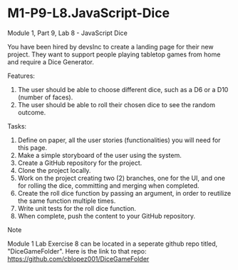 # M1-P9-L8.JavaScript-Dice
Module 1, Part 9, Lab 8 - JavaScript Dice

You have been hired by devsInc to create a landing page for their new project. They want to support people playing tabletop games from home and require a Dice Generator.

Features:

1. The user should be able to choose different dice, such as a D6 or a D10 (number of faces).
2. The user should be able to roll their chosen dice to see the random outcome.
   
Tasks:

1. Define on paper, all the user stories (functionalities) you will need for this page.
2. Make a simple storyboard of the user using the system.
3. Create a GitHub repository for the project.
4. Clone the project locally.
5. Work on the project creating two (2) branches, one for the UI, and one for rolling the dice, committing and merging when completed.
6. Create the roll dice function by passing an argument, in order to reutilize the same function multiple times.
7. Write unit tests for the roll dice function.
8. When complete, push the content to your GitHub repository.
  
> [!NOTE]
> Module 1 Lab Exercise 8 can be located in a seperate github repo titled, "DiceGameFolder". 
> Here is the link to that repo: https://github.com/cblopez001/DiceGameFolder
